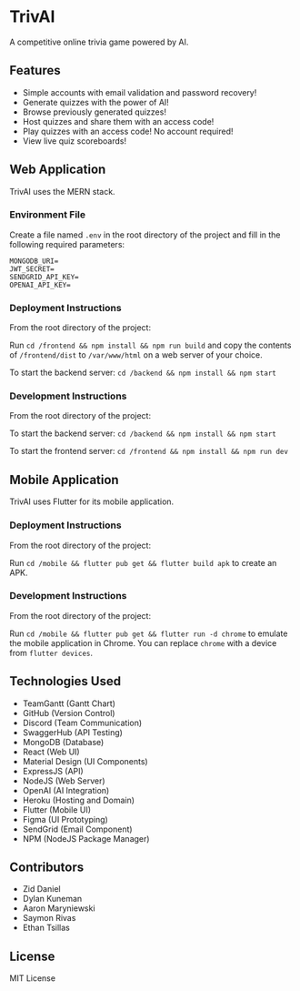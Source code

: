# TrivAI

A competitive online trivia game powered by AI.

## Features

- Simple accounts with email validation and password recovery!
- Generate quizzes with the power of AI!
- Browse previously generated quizzes!
- Host quizzes and share them with an access code!
- Play quizzes with an access code! No account required!
- View live quiz scoreboards!

## Web Application

TrivAI uses the MERN stack.

### Environment File

Create a file named `.env` in the root directory of the project and fill in the following required parameters:

```
MONGODB_URI=
JWT_SECRET=
SENDGRID_API_KEY=
OPENAI_API_KEY=
```

### Deployment Instructions

From the root directory of the project:

Run `cd /frontend && npm install && npm run build` and copy the contents of `/frontend/dist` to `/var/www/html` on a web server of your choice.

To start the backend server: `cd /backend && npm install && npm start`

### Development Instructions

From the root directory of the project:

To start the backend server: `cd /backend && npm install && npm start`

To start the frontend server: `cd /frontend && npm install && npm run dev`

## Mobile Application

TrivAI uses Flutter for its mobile application.

### Deployment Instructions

From the root directory of the project:

Run `cd /mobile && flutter pub get && flutter build apk` to create an APK.

### Development Instructions

From the root directory of the project:

Run `cd /mobile && flutter pub get && flutter run -d chrome` to emulate the mobile application in Chrome. You can replace `chrome` with a device from `flutter devices`.

## Technologies Used

- TeamGantt (Gantt Chart)
- GitHub (Version Control)
- Discord (Team Communication)
- SwaggerHub (API Testing)
- MongoDB (Database)
- React (Web UI)
- Material Design (UI Components)
- ExpressJS (API)
- NodeJS (Web Server)
- OpenAI (AI Integration)
- Heroku (Hosting and Domain)
- Flutter (Mobile UI)
- Figma (UI Prototyping)
- SendGrid (Email Component)
- NPM (NodeJS Package Manager)

## Contributors

- Zid Daniel
- Dylan Kuneman
- Aaron Maryniewski
- Saymon Rivas
- Ethan Tsillas

## License

MIT License
